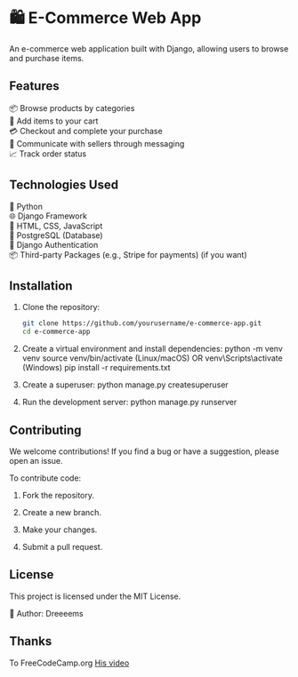 # 🛍️ E-Commerce Web App

An e-commerce web application built with Django, allowing users to browse and purchase items.

## Features

📦 Browse products by categories  
🛒 Add items to your cart  
💳 Checkout and complete your purchase  
💬 Communicate with sellers through messaging  
📈 Track order status

## Technologies Used

🐍 Python  
🌐 Django Framework  
🎨 HTML, CSS, JavaScript  
💾 PostgreSQL (Database)  
🔐 Django Authentication  
📦 Third-party Packages (e.g., Stripe for payments) (if you want)

## Installation

1. Clone the repository:

   ```bash
   git clone https://github.com/yourusername/e-commerce-app.git
   cd e-commerce-app

   ```

2. Create a virtual environment and install dependencies:
   python -m venv venv
   source venv/bin/activate (Linux/macOS) OR venv\Scripts\activate (Windows)
   pip install -r requirements.txt

3. Create a superuser:
   python manage.py createsuperuser

4. Run the development server:
   python manage.py runserver

## Contributing

We welcome contributions! If you find a bug or have a suggestion, please open an issue.

To contribute code:

1. Fork the repository.

2. Create a new branch.

3. Make your changes.

4. Submit a pull request.

## License

This project is licensed under the MIT License.

👤 Author: Dreeeems

## Thanks

To FreeCodeCamp.org [His video](https://www.youtube.com/watch?v=ZxMB6Njs3ck)
